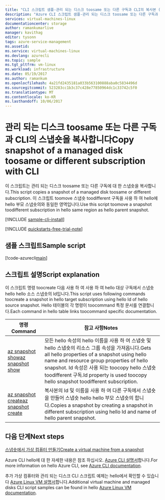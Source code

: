 ```yaml
---
title: "CLI 스크립트 샘플-관리 되는 디스크 toosame 또는 다른 구독과 CLI의 복사본 (이동) 스냅숏 aaaAzure | Microsoft Docs"
description: "Azure CLI 스크립트 샘플-관리 되는 디스크 toosame 또는 다른 구독과 CLI의 스냅숏 복사 (이동)"
services: virtual-machines-linux
documentationcenter: storage
author: ramankumarlive
manager: kavithag
editor: tysonn
tags: azure-service-management
ms.assetid: 
ms.service: virtual-machines-linux
ms.devlang: azurecli
ms.topic: sample
ms.tgt_pltfrm: vm-linux
ms.workload: infrastructure
ms.date: 05/19/2017
ms.author: ramankum
ms.openlocfilehash: 4a21fd2435181a033b563100888aba0c5834496d
ms.sourcegitcommit: 523283cc1b3c37c428e77850964dc1c33742c5f0
ms.translationtype: MT
ms.contentlocale: ko-KR
ms.lasthandoff: 10/06/2017
---
```

# <a name="copy-snapshot-of-a-managed-disk-toosame-or-different-subscription-with-cli"></a><span data-ttu-id="23e6a-103">관리 되는 디스크 toosame 또는 다른 구독과 CLI의 스냅숏을 복사합니다</span><span class="sxs-lookup"><span data-stu-id="23e6a-103">Copy snapshot of a managed disk toosame or different subscription with CLI</span></span>

<span data-ttu-id="23e6a-104">이 스크립트는 관리 되는 디스크 toosame 또는 다른 구독에 대 한 스냅숏을 복사합니다.</span><span class="sxs-lookup"><span data-stu-id="23e6a-104">This script copies a snapshot of a managed disk toosame or different subscription.</span></span> <span data-ttu-id="23e6a-105">이 스크립트 toomove 스냅숏 toodifferent 구독을 사용 하 여 hello에 hello 부모 스냅숏의와 동일한 영역입니다.</span><span class="sxs-lookup"><span data-stu-id="23e6a-105">Use this script toomove a snapshot toodifferent subscription in hello same region as hello parent snapshot.</span></span>


[!INCLUDE [sample-cli-install](../../../includes/sample-cli-install.md)]

[!INCLUDE [quickstarts-free-trial-note](../../../includes/quickstarts-free-trial-note.md)]

## <a name="sample-script"></a><span data-ttu-id="23e6a-106">샘플 스크립트</span><span class="sxs-lookup"><span data-stu-id="23e6a-106">Sample script</span></span>

[!code-azurecli[main](../../../cli_scripts/storage/copy-snapshot-to-same-or-different-subscription/copy-snapshot-to-same-or-different-subscription.sh "Copy snapshot")]


## <a name="script-explanation"></a><span data-ttu-id="23e6a-107">스크립트 설명</span><span class="sxs-lookup"><span data-stu-id="23e6a-107">Script explanation</span></span>

<span data-ttu-id="23e6a-108">이 스크립트 명령 toocreate 다음 사용 하 여 사용 하 여 hello 대상 구독에서 스냅숏 hello hello 소스 스냅숏의 Id입니다.</span><span class="sxs-lookup"><span data-stu-id="23e6a-108">This script uses following commands toocreate a snapshot in hello target subscription using hello Id of hello source snapshot.</span></span> <span data-ttu-id="23e6a-109">Hello 테이블의 각 명령이 toocommand 특정 문서를 연결합니다.</span><span class="sxs-lookup"><span data-stu-id="23e6a-109">Each command in hello table links toocommand specific documentation.</span></span>

| <span data-ttu-id="23e6a-110">명령</span><span class="sxs-lookup"><span data-stu-id="23e6a-110">Command</span></span> | <span data-ttu-id="23e6a-111">참고 사항</span><span class="sxs-lookup"><span data-stu-id="23e6a-111">Notes</span></span> |
|---|---|
| [<span data-ttu-id="23e6a-112">az snapshot show</span><span class="sxs-lookup"><span data-stu-id="23e6a-112">az snapshot show</span></span>](https://docs.microsoft.com/cli/azure/snapshot#show) | <span data-ttu-id="23e6a-113">모든 hello 속성의 hello 이름을 사용 하 여 스냅숏 및 hello 스냅숏의 리소스 그룹 속성을 가져옵니다.</span><span class="sxs-lookup"><span data-stu-id="23e6a-113">Gets all hello properties of a snapshot using hello name and resource group properties of hello snapshot.</span></span> <span data-ttu-id="23e6a-114">Id 속성은 사용 되는 toocopy hello 스냅숏 toodifferent 구독.</span><span class="sxs-lookup"><span data-stu-id="23e6a-114">Id property is used toocopy hello snapshot toodifferent subscription.</span></span>  |
| [<span data-ttu-id="23e6a-115">az snapshot create</span><span class="sxs-lookup"><span data-stu-id="23e6a-115">az snapshot create</span></span>](https://docs.microsoft.com/cli/azure/snapshot#create) | <span data-ttu-id="23e6a-116">복사본의 Id 및 이름을 사용 하 여 다른 구독에서 스냅숏을 만들어 스냅숏 hello hello 부모 스냅숏의 합니다.</span><span class="sxs-lookup"><span data-stu-id="23e6a-116">Copies a snapshot by creating a snapshot in different subscription using hello Id and name of hello parent snapshot.</span></span>  |

## <a name="next-steps"></a><span data-ttu-id="23e6a-117">다음 단계</span><span class="sxs-lookup"><span data-stu-id="23e6a-117">Next steps</span></span>

[<span data-ttu-id="23e6a-118">스냅숏에서 가상 컴퓨터 만들기</span><span class="sxs-lookup"><span data-stu-id="23e6a-118">Create a virtual machine from a snapshot</span></span>](./../../virtual-machines/scripts/virtual-machines-linux-cli-sample-create-vm-from-snapshot.md?toc=%2fpowershell%2fmodule%2ftoc.json)

<span data-ttu-id="23e6a-119">Azure CLI hello에 대 한 자세한 내용은 참조 하십시오. [Azure CLI 설명서](https://docs.microsoft.com/cli/azure/overview)합니다.</span><span class="sxs-lookup"><span data-stu-id="23e6a-119">For more information on hello Azure CLI, see [Azure CLI documentation](https://docs.microsoft.com/cli/azure/overview).</span></span>

<span data-ttu-id="23e6a-120">추가 가상 컴퓨터와 관리 되는 디스크 CLI 스크립트 예제는 hello에서 확인할 수 있습니다 [Azure Linux VM 설명서](../../virtual-machines/linux/cli-samples.md?toc=%2fazure%2fvirtual-machines%2flinux%2ftoc.json)합니다.</span><span class="sxs-lookup"><span data-stu-id="23e6a-120">Additional virtual machine and managed disks CLI script samples can be found in hello [Azure Linux VM documentation](../../virtual-machines/linux/cli-samples.md?toc=%2fazure%2fvirtual-machines%2flinux%2ftoc.json).</span></span>

